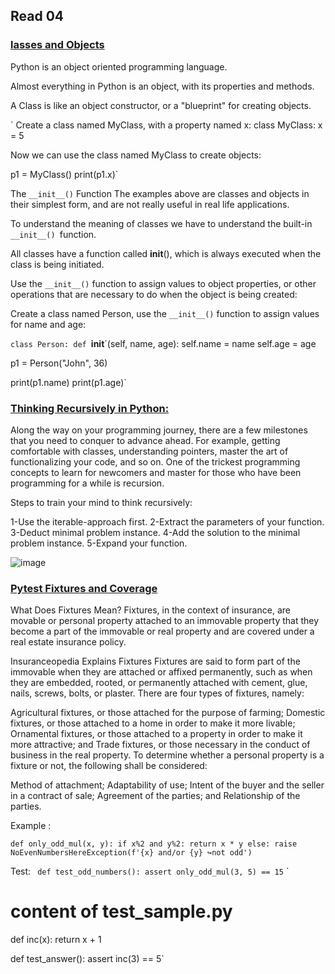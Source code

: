 ## Read 04
### [lasses and Objects](https://www.learnpython.org/en/Classes_and_Objects)

Python is an object oriented programming language.

Almost everything in Python is an object, with its properties and methods.

A Class is like an object constructor, or a "blueprint" for creating objects.

`
Create a class named MyClass, with a property named x:
class MyClass:
  x = 5

Now we can use the class named MyClass to create objects:

p1 = MyClass()
print(p1.x)`

The `__init__()` Function The examples above are classes and objects in their simplest form, and are not really useful in real life applications.

To understand the meaning of classes we have to understand the built-in `__init__() `function.

All classes have a function called __init__(), which is always executed when the class is being initiated.

Use the `__init__()` function to assign values to object properties, or other operations that are necessary to do when the object is being created:

Create a class named Person, use the `__init__()` function to assign values for name and age:

`class Person:
  def `__init__`(self, name, age):
    self.name = name
    self.age = age

p1 = Person("John", 36)

print(p1.name)
print(p1.age)`

### [Thinking Recursively in Python:](https://realpython.com/python-thinking-recursively/)

Along the way on your programming journey, there are a few milestones that you need to conquer to advance ahead. 
For example, getting comfortable with classes, understanding pointers, master the art of functionalizing your code, 
and so on. One of the trickest programming concepts to learn for newcomers and master for those who have been programming for a while is recursion.

Steps to train your mind to think recursively:

1-Use the iterable-approach first.
2-Extract the parameters of your function.
3-Deduct minimal problem instance.
4-Add the solution to the minimal problem instance.
5-Expand your function.


![image](https://files.realpython.com/media/state_3.3e8a68c4fde5.png)

### [Pytest Fixtures and Coverage](https://www.linuxjournal.com/content/python-testing-pytest-fixtures-and-coverage)

What Does Fixtures Mean? Fixtures, in the context of insurance, are movable or personal property attached to an immovable property that they become a part of the immovable or real property and are covered under a real estate insurance policy.

Insuranceopedia Explains Fixtures Fixtures are said to form part of the immovable when they are attached or affixed permanently, such as when they are embedded, rooted, or permanently attached with cement, glue, nails, screws, bolts, or plaster. There are four types of fixtures, namely:

Agricultural fixtures, or those attached for the purpose of farming; Domestic fixtures, or those attached to a home in order to make it more livable; Ornamental fixtures, or those attached to a property in order to make it more attractive; and Trade fixtures, or those necessary in the conduct of business in the real property. To determine whether a personal property is a fixture or not, the following shall be considered:

Method of attachment; Adaptability of use; Intent of the buyer and the seller in a contract of sale; Agreement of the parties; and Relationship of the parties.

Example :

`def only_odd_mul(x, y):
   if x%2 and y%2:
       return x * y
   else:
       raise NoEvenNumbersHereException(f'{x} and/or {y}
 ↪not odd')`
 
 Test:
` def test_odd_numbers():
   assert only_odd_mul(3, 5) == 15`
 `  
   # content of test_sample.py
def inc(x):
    return x + 1


def test_answer():
    assert inc(3) == 5`
 
